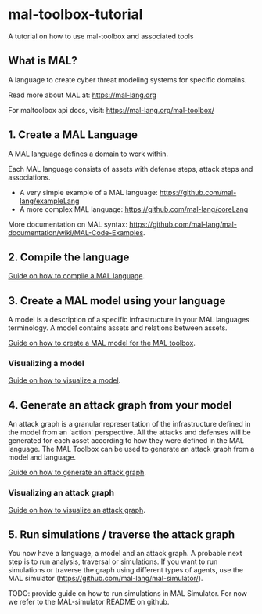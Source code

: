 # mal-toolbox-tutorial
A tutorial on how to use mal-toolbox and associated tools

## What is MAL?
A language to create cyber threat modeling systems for specific domains.

Read more about MAL at: https://mal-lang.org

For maltoolbox api docs, visit: https://mal-lang.org/mal-toolbox/

## 1. Create a MAL Language

A MAL language defines a domain to work within.

Each MAL language consists of assets with defense steps, attack steps and associations.

- A very simple example of a MAL language: https://github.com/mal-lang/exampleLang 
- A more complex MAL language: https://github.com/mal-lang/coreLang

More documentation on MAL syntax: https://github.com/mal-lang/mal-documentation/wiki/MAL-Code-Examples.

## 2. Compile the language

[Guide on how to compile a MAL language](guides/maltoolbox-0.3/compile_language.md).


## 3. Create a MAL model using your language

A model is a description of a specific infrastructure in your MAL languages terminology.
A model contains assets and relations between assets.

[Guide on how to create a MAL model for the MAL toolbox](guides/maltoolbox-0.3/create_model.md).

### Visualizing a model

[Guide on how to visualize a model](guides/maltoolbox-0.3/visualize.md).

## 4. Generate an attack graph from your model

An attack graph is a granular representation of the infrastructure defined in the model from an 'action' perspective.
All the attacks and defenses will be generated for each asset according to how they were defined in the MAL language.
The MAL Toolbox can be used to generate an attack graph from a model and language.

[Guide on how to generate an attack graph](guides/maltoolbox-0.3/generate_attack_graph.md).

### Visualizing an attack graph
[Guide on how to visualize an attack graph](guides/maltoolbox-0.3/visualize.md).

## 5. Run simulations / traverse the attack graph

You now have a language, a model and an attack graph. A probable next step is to run analysis, traversal or simulations.
If you want to run simulations or traverse the graph using different types of agents, use the MAL simulator (https://github.com/mal-lang/mal-simulator/).

TODO: provide guide on how to run simulations in MAL Simulator. For now we refer to the MAL-simulator README on github.
